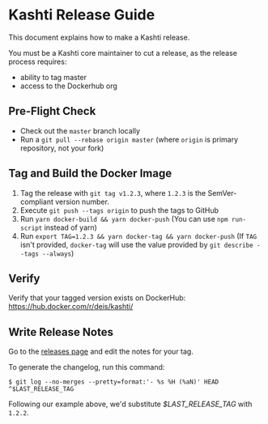 # Kashti Release Guide

This document explains how to make a Kashti release.

You must be a Kashti core maintainer to cut a release, as the release process
requires:

- ability to tag master
- access to the Dockerhub org

## Pre-Flight Check

- Check out the `master` branch locally
- Run a `git pull --rebase origin master` (where `origin` is primary repository,
  not your fork)

## Tag and Build the Docker Image

1. Tag the release with `git tag v1.2.3`, where `1.2.3` is the SemVer-compliant version
  number.
2. Execute `git push --tags origin` to push the tags to GitHub
2. Run `yarn docker-build && yarn docker-push` (You can use `npm run-script` instead of yarn)
3. Run `export TAG=1.2.3 && yarn docker-tag && yarn docker-push` (If `TAG` isn't provided, `docker-tag` will use the
value provided by `git describe --tags --always`)

## Verify

Verify that your tagged version exists on DockerHub: https://hub.docker.com/r/deis/kashti/

## Write Release Notes

Go to the [releases page](https://github.com/Azure/kashti/releases) and edit the notes for your tag.

To generate the changelog, run this command:

```
$ git log --no-merges --pretty=format:'- %s %H (%aN)' HEAD ^$LAST_RELEASE_TAG
```

Following our example above, we'd substitute _$LAST_RELEASE_TAG_ with `1.2.2`.
